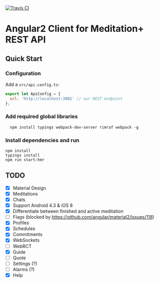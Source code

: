 [![Travis CI](https://api.travis-ci.org/binarious/meditation-plus-angular.svg)](https://travis-ci.org/binarious/meditation-plus-angular)

# Angular2 Client for Meditation+ REST API

## Quick Start

### Configuration
Add a `src/api.config.ts`:

```js
export let ApiConfig = {
  url: 'http://localhost:3002' // our REST endpoint
};
```
### Add required global libraries
```
  npm install typings webpack-dev-server rimraf webpack -g
```

### Install dependencies and run
```
npm install
typings install
npm run start:hmr
```

## TODO
- [x] Material Design
- [x] Meditations
- [x] Chats
- [x] Support Android 4.3 & iOS 8
- [x] Differentiate between finished and active meditation
- [ ] Flags (blocked by https://github.com/angular/material2/issues/118)
- [x] Profiles
- [x] Schedules
- [x] Commitments
- [x] WebSockets
- [ ] WebRCT
- [x] Guide
- [ ] Quote
- [ ] Settings (?)
- [ ] Alarms (?)
- [x] Help

